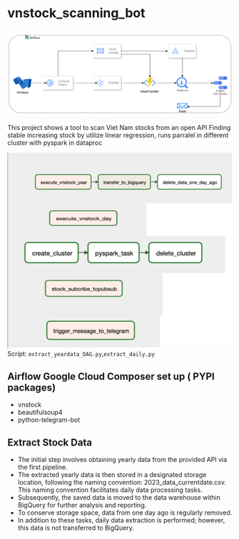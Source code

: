 # vnstock_scanning_bot
![Project Pipeline](https://github.com/ThanhNg1712/vnstock_scanning_bot/raw/main/DEC-final_project.drawio.png)

This project shows a tool to scan Viet Nam stocks from an open API
Finding stable increasing stock by utilize linear regression, runs parralel in different cluster with pyspark in dataproc











![DAGs](https://github.com/ThanhNg1712/vnstock_scanning_bot/blob/main/DAGs_vnstock.png)
Script: `extract_yeardata_DAG.py`,`extract_daily.py`
## Airflow Google Cloud Composer set up ( PYPI packages)
- vnstock
- beautifulsoup4
- python-telegram-bot

## Extract Stock Data

- The initial step involves obtaining yearly data from the provided API via the first pipeline.
- The extracted yearly data is then stored in a designated storage location, following the naming convention: 2023_data_currentdate.csv. This naming convention facilitates daily data processing tasks.
- Subsequently, the saved data is moved to the data warehouse within BigQuery for further analysis and reporting.
- To conserve storage space, data from one day ago is regularly removed.
- In addition to these tasks, daily data extraction is performed; however, this data is not transferred to BigQuery.
